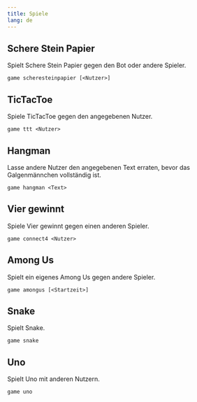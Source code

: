 ```yaml
---
title: Spiele
lang: de
---
```


## Schere Stein Papier

Spielt Schere Stein Papier gegen den Bot oder andere Spieler.

`game scheresteinpapier [<Nutzer>]`

## TicTacToe

Spiele TicTacToe gegen den angegebenen Nutzer.

`game ttt <Nutzer>`

## Hangman

Lasse andere Nutzer den angegebenen Text erraten, bevor das Galgenmännchen vollständig ist.

`game hangman <Text>`

## Vier gewinnt

Spiele Vier gewinnt gegen einen anderen Spieler.

`game connect4 <Nutzer>`

## Among Us

Spielt ein eigenes Among Us gegen andere Spieler.

`game amongus [<Startzeit>]`

## Snake

Spielt Snake.

`game snake`

## Uno

Spielt Uno mit anderen Nutzern.

`game uno`
